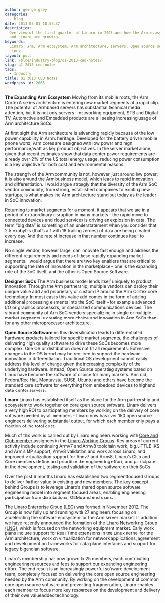 ```yaml
---
author: george.grey
categories:
  - blog
date: 2013-05-01 18:55:37
description:
  Overview of the first quarter of Linaro in 2013 and how the Arm ecosystem
  and Linaro are growing.
keywords:
  Linaro, Arm, Arm ecosystem, Arm architecture, servers, Open source software,
  Linux
layout: post
link: /blog/industry-blog/q1-2013-ceo-notes/
slug: q1-2013-ceo-notes
tags:
  - Industry
title: Q1 2013 CEO Notes
wordpress_id: 2665
---
```


**The Expanding Arm Ecosystem**
Moving from its mobile roots, the Arm Cortex­A series architecture is entering new market segments at a rapid clip. The potential of Arm­based servers has substantial technical media attention, but it is not only servers – networking equipment, STB and Digital TV, Automotive and Embedded products are all seeing increasing usage of Arm architecture SoCs.

At first sight the Arm architecture is advancing rapidly because of the low power capability in Arm’s heritage. Developed for the battery driven mobile phone world, Arm cores are designed with low power and high performance/watt as key product objectives. In the server market alone, given that recent estimates show that data center power requirements are already over 2% of the US total energy usage, reducing power consumption is a key objective for both cost and environmental reasons.

The strength of the Arm community is not, however, just around low power; it is also around the Arm business model, which leads to rapid innovation and differentiation. I would argue strongly that the diversity of the Arm SoC vendor community, from strong, established companies to exciting new startups, is what makes the Arm architecture stand out today as the leader in SoC innovation.

Returning to market segments for a moment, it appears that we are in a period of extraordinary disruption in many markets – the rapid move to connected devices and cloud services is driving an explosion in data. The term “big data” is something of an understatement when you consider that 2.5 exabytes (that’s a 1 with 18 trailing zeroes) of data are being created every day. And the rate of increase in that number continues itself to increase.

No single vendor, however large, can innovate fast enough and address the different requirements and needs of these rapidly expanding market segments. I would argue that there are two key enablers that are critical to supporting the rate of innovation in the marketplace – one is the expanding role of the SoC itself, and the other is Open Source Software.

**Designer SoCs** The Arm business model lends itself uniquely to product innovation. Through the Arm partnership, multiple vendors can deploy their unique value add and proprietary or custom IP around the Arm Cortex core technology. In most cases this value add comes in the form of adding additional processing elements into the SoC itself – for example advanced I/O or graphics processors, or specialized communications devices. The vibrant community of Arm SoC vendors specializing in single or multiple market segments is creating more choice and innovation in Arm SoCs than for any other microprocessor architecture.

**Open Source Software** As this diversification leads to differentiated hardware products tailored for specific market segments, the challenges of delivering high quality software to drive these SoCs becomes more complex. One OS or distribution does not fit all requirements. Extensive changes to the OS kernel may be required to support the hardware innovation or differentiation. Traditional OS development cannot easily address this level of change given the increasing complexity of the underlying hardware. Instead, Open Source operating systems based on Linux have become the software of choice for many markets. Android, Fedora/Red Hat, Montavista, SUSE, Ubuntu and others have become the standard core software for everything from embedded devices to high­end data center servers.

**Linaro** Linaro has established itself as the place for the Arm partnership and ecosystem to work together on core open source software. Linaro delivers a very high ROI to participating members by working on the delivery of core software needed by all members – Linaro now has over 150 open source engineers delivering substantial output, for which each member only pays a fraction of the total cost.

Much of this work is carried out by Linaro engineers working with [Core and Club member ](/membership/)assignees in the [Linaro Working Groups](https://wiki-archive.linaro.org/WorkingGroups). Key areas of current activity include continuing Armv7 and Armv8 toolchain work, big.LITTLE IKS and Arm’s MP support, Armv8 validation and work across Linaro, and improved virtualization support for Armv7 and Armv8. Linaro’s Club and Core members define and prioritize the engineering effort, and participate in the development, testing and validation of the software on their SoCs.

Over the past 6 months Linaro has established two segment­focused Groups to deliver further value to existing and new members. The key concept behind Groups is to leverage Linaro’s shared open source software engineering model into segment focused areas, enabling engineering participation from distributions, OEMs and end users.

The [Linaro Enterprise Group (LEG)](/engineering/datacenter-and-cloud/) was formed in November 2012. The Group is now fully up and running with 27 engineers focusing on accelerating the software ecosystem for the Arm server market. In addition we have recently announced the formation of the [Linaro Networking Group (LNG)](/blog/lng/), which is focused on the networking equipment market. Early work plans include support for Real Time extensions in the Linux kernel for the Arm architecture, work on virtualization for network applications, agreement and development on frameworks for data plane interfaces and support for legacy big­endian software.

Linaro’s membership has now grown to 25 members, each contributing engineering resources and fees to support our expanding engineering effort. The end result is an increasingly powerful software development team, completely focused on delivering the core open source engineering needed by the Arm community. By working on the development of common core open source software and preventing fragmentation, Linaro enables each member to focus more key resources on the development and delivery of their own value­added technology.
